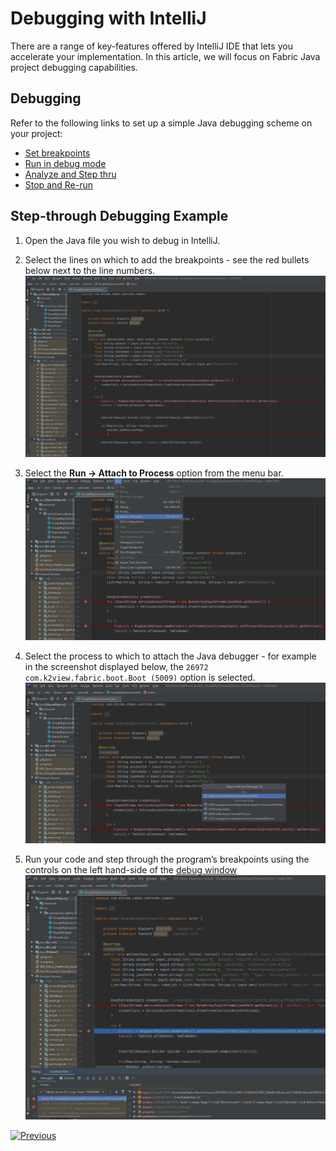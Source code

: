 # Debugging with IntelliJ

There are a range of key-features offered by IntelliJ IDE that lets you accelerate your implementation. In this article, we will focus on Fabric Java project debugging capabilities.


## Debugging

Refer to the following links to set up a simple Java debugging scheme on your project:
- [Set breakpoints]( https://www.jetbrains.com/help/idea/debugging-your-first-java-application.html#setting-breakpoints)
- [Run in debug mode]( https://www.jetbrains.com/help/idea/debugging-your-first-java-application.html#running-program)
- [Analyze and Step thru]( https://www.jetbrains.com/help/idea/debugging-your-first-java-application.html#analyzing-state)
- [Stop and Re-run]( https://www.jetbrains.com/help/idea/debugging-your-first-java-application.html#stopping-debugger)

## Step-through Debugging Example

1. Open the Java file you wish to debug in IntelliJ.

2. Select the lines on which to add the breakpoints  - see the red bullets below next to the line numbers. 
![image](images/04_15_01_breakpoints.png)
 
3. Select the **Run -> Attach to Process** option from the menu bar.  
![image](images/04_15_02_attach.png)
 
4.	Select the process to which to attach the Java debugger - for example in the screenshot displayed below, the ```26972 com.k2view.fabric.boot.Boot (5009)``` option is selected.
![image](images/04_15_03_attach.png)
 
5. Run your code and step through the program’s breakpoints using the controls on the left hand-side of the [debug window](https://www.jetbrains.com/help/idea/debugging-your-first-java-application.html#stepping)
![image](images/04_15_04_steps.png)



[![Previous](/articles/images/Previous.png)](/articles/04_fabric_studio/04a_IntelliJ/03_intelliJ_from_fabric_studio.md)
